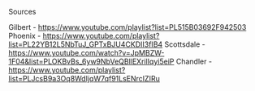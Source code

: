 Sources

Gilbert - https://www.youtube.com/playlist?list=PL515B03692F942503
Phoenix - https://www.youtube.com/playlist?list=PL22YB12L5NbTuJ_GPTxBJU4CKDII3fIB4
Scottsdale - https://www.youtube.com/watch?v=JpMBZW-1F04&list=PLOKBvBs_6yw9NbVeQBllEXrilIqyi5eiP
Chandler - https://www.youtube.com/playlist?list=PLJcsB9a3Oq8WdIjqW7qf91LsENrcIZIRu

